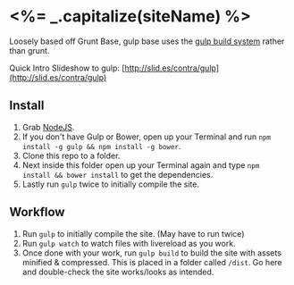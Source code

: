 # <%= _.capitalize(siteName) %>

Loosely based off Grunt Base, gulp base uses the [gulp build system](http://gulpjs.com) rather than grunt.

Quick Intro Slideshow to gulp: [http://slid.es/contra/gulp](http://slid.es/contra/gulp)

## Install
1. Grab [NodeJS](http://nodejs.org/).
2. If you don't have Gulp or Bower, open up your Terminal and run `npm install -g gulp && npm install -g bower`.
3. Clone this repo to a folder.
4. Next inside this folder open up your Terminal again and type `npm install && bower install` to get the dependencies.
5. Lastly run `gulp` twice to initially compile the site.

## Workflow

1. Run `gulp` to initially compile the site. (May have to run twice)
2. Run `gulp watch` to watch files with livereload as you work.
3. Once done with your work, run `gulp build` to build the site with assets minified & compressed. This is placed in a folder called `/dist`. Go here and double-check the site works/looks as intended.
